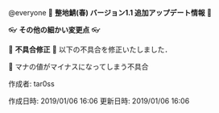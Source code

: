 @everyone 
:cherry_blossom:  **__整地鯖(春) バージョン1.1  追加アップデート情報__** :cherry_blossom:



:eyeglasses: **__その他の細かい変更点__** :eyeglasses:  


:bow: **__不具合修正__** :bow: 
以下の不具合を修正いたしました．

:diamond_shape_with_a_dot_inside: マナの値がマイナスになってしまう不具合


作成者: tar0ss

作成日時: 2019/01/06 16:06
更新日時: 2019/01/06 16:06